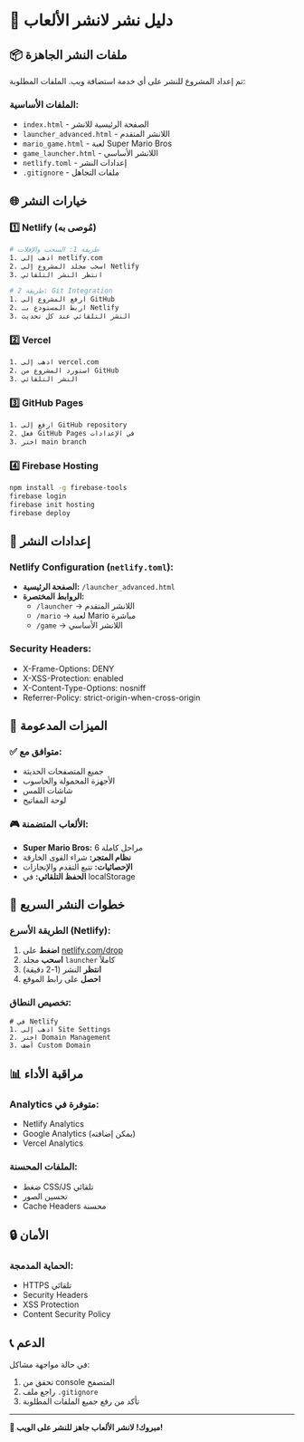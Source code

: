 # 🚀 دليل نشر لانشر الألعاب

## 📦 ملفات النشر الجاهزة

تم إعداد المشروع للنشر على أي خدمة استضافة ويب. الملفات المطلوبة:

### الملفات الأساسية:
- `index.html` - الصفحة الرئيسية للانشر
- `launcher_advanced.html` - اللانشر المتقدم
- `mario_game.html` - لعبة Super Mario Bros
- `game_launcher.html` - اللانشر الأساسي
- `netlify.toml` - إعدادات النشر
- `.gitignore` - ملفات التجاهل

## 🌐 خيارات النشر

### 1️⃣ Netlify (مُوصى به)
```bash
# طريقة 1: السحب والإفلات
1. اذهب إلى netlify.com
2. اسحب مجلد المشروع إلى Netlify
3. انتظر النشر التلقائي

# طريقة 2: Git Integration
1. ارفع المشروع إلى GitHub
2. اربط المستودع بـ Netlify
3. النشر التلقائي عند كل تحديث
```

### 2️⃣ Vercel
```bash
1. اذهب إلى vercel.com
2. استورد المشروع من GitHub
3. النشر التلقائي
```

### 3️⃣ GitHub Pages
```bash
1. ارفع إلى GitHub repository
2. فعل GitHub Pages في الإعدادات
3. اختر main branch
```

### 4️⃣ Firebase Hosting
```bash
npm install -g firebase-tools
firebase login
firebase init hosting
firebase deploy
```

## 🔧 إعدادات النشر

### Netlify Configuration (`netlify.toml`):
- **الصفحة الرئيسية:** `/launcher_advanced.html`
- **الروابط المختصرة:**
  - `/launcher` → اللانشر المتقدم
  - `/mario` → لعبة Mario مباشرة
  - `/game` → اللانشر الأساسي

### Security Headers:
- X-Frame-Options: DENY
- X-XSS-Protection: enabled
- X-Content-Type-Options: nosniff
- Referrer-Policy: strict-origin-when-cross-origin

## 📱 الميزات المدعومة

### ✅ متوافق مع:
- جميع المتصفحات الحديثة
- الأجهزة المحمولة والحاسوب
- شاشات اللمس
- لوحة المفاتيح

### 🎮 الألعاب المتضمنة:
- **Super Mario Bros:** 6 مراحل كاملة
- **نظام المتجر:** شراء القوى الخارقة
- **الإحصائيات:** تتبع التقدم والإنجازات
- **الحفظ التلقائي:** في localStorage

## 🚀 خطوات النشر السريع

### الطريقة الأسرع (Netlify):
1. **اضغط** على [netlify.com/drop](https://app.netlify.com/drop)
2. **اسحب** مجلد `launcher` كاملاً
3. **انتظر** النشر (1-2 دقيقة)
4. **احصل** على رابط الموقع

### تخصيص النطاق:
```
# في Netlify
1. اذهب إلى Site Settings
2. اختر Domain Management
3. أضف Custom Domain
```

## 📊 مراقبة الأداء

### Analytics متوفرة في:
- Netlify Analytics
- Google Analytics (يمكن إضافته)
- Vercel Analytics

### الملفات المحسنة:
- ضغط CSS/JS تلقائي
- تحسين الصور
- Cache Headers محسنة

## 🔒 الأمان

### الحماية المدمجة:
- HTTPS تلقائي
- Security Headers
- XSS Protection
- Content Security Policy

## 📞 الدعم

في حالة مواجهة مشاكل:
1. تحقق من console المتصفح
2. راجع ملف `.gitignore`
3. تأكد من رفع جميع الملفات المطلوبة

---

**🎉 مبروك! لانشر الألعاب جاهز للنشر على الويب!**
